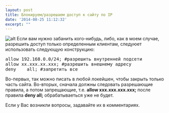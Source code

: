 ```yaml
---
layout: post
title: Блокируем/разрешаем доступ к сайту по IP
date: '2014-08-25 11:12:32'
excerpt: ""
---
```


![alt](https://farm8.staticflickr.com/7452/15896532173_77eba8f85e_o.jpg)
Если вам нужно забанить кого-нибудь, либо, как в моем случае, разрешить доступ только определенным клиентам, следуюет использовать следующую конструкцию:
<pre>
allow 192.168.0.0/24; #разрешить внутренней подсети
allow xx.xxx.xx.xxx; #разрешить внешнему адресу
deny    all; #запретить все
</pre>

Во-первых, так можно писать в любой локейшен, чтобы закрыть только часть сайта. Во-вторых, сначала должны следовать разрешающие правила, а потом запрещающие, т.е. <b>allow xxx.xxx.xxx.xxx;</b> после правила <b>deny all;</b> обрабатываеться уже не будет.

Если у Вас возникли вопросы, задавайте их в комментариях.
